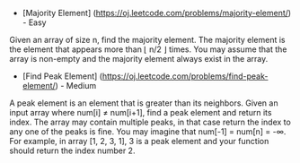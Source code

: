 
* [Majority Element] (https://oj.leetcode.com/problems/majority-element/) - Easy

Given an array of size n, find the majority element. The majority element is the element that appears more than ⌊ n/2 ⌋ times. You may assume that the array is non-empty and the majority element always exist in the array.

* [Find Peak Element] (https://oj.leetcode.com/problems/find-peak-element/) - Medium

A peak element is an element that is greater than its neighbors. Given an input array where num[i] ≠ num[i+1], find a peak element and return its index. The array may contain multiple peaks, in that case return the index to any one of the peaks is fine. You may imagine that num[-1] = num[n] = -∞. For example, in array [1, 2, 3, 1], 3 is a peak element and your function should return the index number 2.

